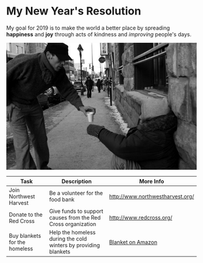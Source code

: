 # My New Year's Resolution #

My goal for 2019 is to make the world a better place
by spreading **happiness** and **joy** through acts
of kindness and _improving_ people's days.

![kindness image](img/kind.jpg)

|Task|Description|More Info|
|--------|-------|------|
|Join Northwest Harvest|Be a volunteer for the food bank| http://www.northwestharvest.org/ |
|Donate to the Red Cross|Give funds to support causes from the Red Cross organization| http://www.redcross.org/ |
|Buy blankets for the homeless|Help the homeless during the cold winters by providing blankets|[Blanket on Amazon](https://www.amazon.com/gp/product/B017XYQFOK/ref=s9_acsd_cdeal_hd_bw_b4Sbg_c_x_w?pf_rd_m=ATVPDKIKX0DER&pf_rd_s=merchandised-search-5&pf_rd_r=ETKWZA5ATS54VEY82MG3&pf_rd_t=101&pf_rd_p=2ba16cbb-16a9-5f52-8819-5510ddb5261d&pf_rd_i=1063280)|
